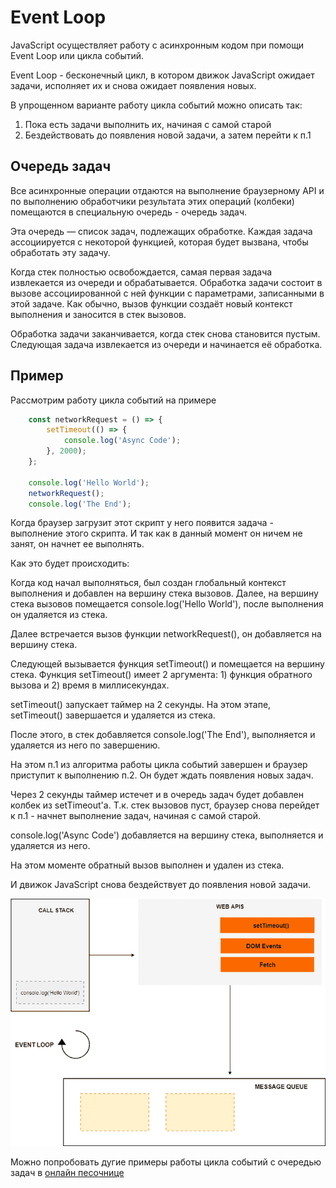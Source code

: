 # Event Loop

JavaScript осуществляет работу с асинхронным кодом при помощи Event Loop или цикла событий.

Event Loop - бесконечный цикл, в котором движок JavaScript ожидает задачи, исполняет их и снова ожидает появления новых.

В упрощенном варианте работу цикла событий можно описать так:
1. Пока есть задачи выполнить их, начиная с самой старой
2. Бездействовать до появления новой задачи, а затем перейти к п.1

## Очередь задач

Все асинхронные операции отдаются на выполнение браузерному API и по выполнению обработчики результата этих операций (колбеки) помещаются в специальную очередь - очередь задач.

Эта очередь — список задач, подлежащих обработке. Каждая задача ассоциируется с некоторой функцией, которая будет вызвана, чтобы обработать эту задачу.

Когда стек полностью освобождается, самая первая задача извлекается из очереди и обрабатывается. Обработка задачи состоит в вызове ассоциированной с ней функции с параметрами, записанными в этой задаче. Как обычно, вызов функции создаёт новый контекст выполнения и заносится в стек вызовов.

Обработка задачи заканчивается, когда стек снова становится пустым. Следующая задача извлекается из очереди и начинается её обработка.

## Пример

Рассмотрим работу цикла событий на примере

```javascript
    const networkRequest = () => {
        setTimeout(() => {
            console.log('Async Code');
        }, 2000);
    };

    console.log('Hello World');
    networkRequest();
    console.log('The End');
```

Когда браузер загрузит этот скрипт у него появится задача - выполнение этого скрипта. И так как в данный момент он ничем не занят, он начнет ее выполнять.

Как это будет происходить:

Когда код начал выполняться, был создан глобальный контекст выполнения и добавлен на вершину стека вызовов. Далее, на вершину стека вызовов помещается console.log('Hello World'), после выполнения он удаляется из стека.

Далее встречается вызов функции networkRequest(), он добавляется на вершину стека.

Следующей вызывается функция setTimeout() и помещается на вершину стека. Функция setTimeout() имеет 2 аргумента: 1) функция обратного вызова и 2) время в миллисекундах.

setTimeout() запускает таймер на 2 секунды. На этом этапе, setTimeout() завершается и удаляется из стека.

После этого, в стек добавляется console.log('The End'), выполняется и удаляется из него по завершению.

На этом п.1 из алгоритма работы цикла событий завершен и браузер приступит к выполнению п.2. Он будет ждать появления новых задач.

Через 2 секунды таймер истечет и в очередь задач будет добавлен колбек из setTimeout'а. Т.к. стек вызовов пуст, браузер снова перейдет к п.1 - начнет выполнение задач, начиная с самой старой.

console.log('Async Code') добавляется на вершину стека, выполняется и удаляется из него.

На этом моменте обратный вызов выполнен и удален из стека.

И движок JavaScript снова бездействует до появления новой задачи.

![eventloop](../resources/eventloop.gif)

Можно попробовать дугие примеры работы цикла событий с очередью задач в [онлайн песочнице](http://latentflip.com/loupe/)
